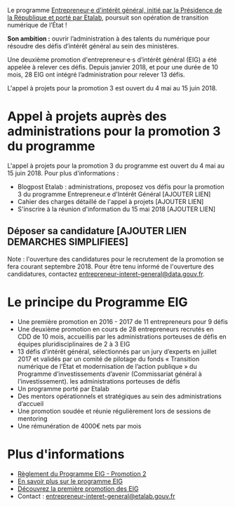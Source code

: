 Le programme [Entrepreneur·e d'intérêt général, initié par la
Présidence de la République et porté par
Etalab](https://www.etalab.gouv.fr/entrepreneurs-dinteret-general),
poursuit son opération de transition numérique de l’État !

**Son ambition :** ouvrir l’administration à des talents du numérique
pour résoudre des défis d’intérêt général au sein des ministères.

Une deuxième promotion d'entrepreneur·e·s d’intérêt général (EIG) a
été appelée à relever ces défis.  Depuis janvier 2018, et pour une
durée de 10 mois, 28 EIG ont intégré l’administration pour relever 13
défis.

L'appel à projets pour la promotion 3 est ouvert du 4 mai au 15 juin 2018.

# Appel à projets auprès des administrations pour la promotion 3 du programme

L'appel à projets pour la promotion 3 du programme est ouvert du 4 mai au 15 juin 2018. Pour plus d'informations :
* Blogpost Etalab : administrations, proposez vos défis pour la promotion 3 du programme Entrepreneur.e d'Intérêt Général [AJOUTER LIEN]
* Cahier des charges détaillé de l'appel à projets [AJOUTER LIEN]
* S'inscrire à la réunion d'information du 15 mai 2018 [AJOUTER LIEN]

## Déposer sa candidature [AJOUTER LIEN DEMARCHES SIMPLIFIEES]

Note : l'ouverture des candidatures pour le recrutement de la promotion se fera courant septembre 2018. Pour être tenu informé de l'ouverture des candidatures, contactez entrepreneur-interet-general@data.gouv.fr. 

# Le principe du Programme EIG

* Une première promotion en 2016 - 2017 de 11 entrepreneurs pour 9 défis
* Une deuxième promotion en cours de 28 entrepreneurs recrutés en CDD de 10 mois, accueillis par les administrations porteuses de défis en équipes pluridisciplinaires de 2 à 3 EIG
* 13 défis d’intérêt général, sélectionnés par un jury d’experts en juillet 2017 et validés par un comité de pilotage du fonds « Transition numérique de l’État et modernisation de l’action publique » du Programme d’investissements d’avenir (Commissariat général à l’investissement).
  les administrations porteuses de défis
* Un programme porté par Etalab
* Des mentors opérationnels et stratégiques au sein des
  administrations d’accueil
* Une promotion soudée et réunie régulièrement lors de sessions de
  mentoring
* Une rémunération de 4000€ nets par mois

# Plus d'informations

* [Règlement du Programme EIG - Promotion 2 ](https://entrepreneur-interet-general.etalab.gouv.fr/assets/EIG-promotion2_reglement_programme_VFF.pdf)
* [En savoir plus sur le programme EIG](https://www.etalab.gouv.fr/entrepreneurs-dinteret-general)
* [Découvrez la première promotion des EIG](https://www.etalab.gouv.fr/decouvrez-la-1e-promotion-des-entrepreneurs-dinteret-general)
* Contact : entrepreneur-interet-general@etalab.gouv.fr

